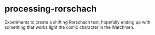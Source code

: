 # processing-rorschach
Experiments to create a shifting Rorschach test, hopefully ending up with something that works light the comic character in the Watchmen.
